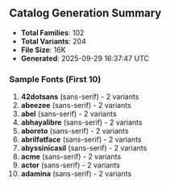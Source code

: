 ## Catalog Generation Summary

- **Total Families**: 102
- **Total Variants**: 204
- **File Size**: 16K
- **Generated**: 2025-09-29 16:37:47 UTC

### Sample Fonts (First 10)
1. **42dotsans** (sans-serif) - 2 variants
2. **abeezee** (sans-serif) - 2 variants
3. **abel** (sans-serif) - 2 variants
4. **abhayalibre** (sans-serif) - 2 variants
5. **aboreto** (sans-serif) - 2 variants
6. **abrilfatface** (sans-serif) - 2 variants
7. **abyssinicasil** (sans-serif) - 2 variants
8. **acme** (sans-serif) - 2 variants
9. **actor** (sans-serif) - 2 variants
10. **adamina** (sans-serif) - 2 variants
